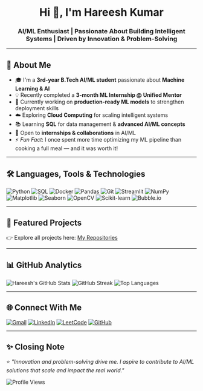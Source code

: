 # <div align="center">Hi 👋, I'm Hareesh Kumar</div>
<div align="center">
<h3>AI/ML Enthusiast | Passionate About Building Intelligent Systems | Driven by Innovation & Problem-Solving</h3>
</div>

---

## 🚀 About Me
- 🎓 I'm a **3rd-year B.Tech AI/ML student** passionate about **Machine Learning & AI**
- 💡 Recently completed a **3-month ML Internship @ Unified Mentor**
- 🔭 Currently working on **production-ready ML models** to strengthen deployment skills
- ☁️ Exploring **Cloud Computing** for scaling intelligent systems
- 📚 Learning **SQL** for data management & **advanced AI/ML concepts**
- 🤝 Open to **internships & collaborations** in AI/ML
- ⚡ *Fun Fact*: I once spent more time optimizing my ML pipeline than cooking a full meal — and it was worth it!

---

## 🛠️ Languages, Tools & Technologies

![Python](https://img.shields.io/badge/Python-3776AB?style=for-the-badge&logo=python&logoColor=white)
![SQL](https://img.shields.io/badge/SQL-336791?style=for-the-badge&logo=postgresql&logoColor=white)
![Docker](https://img.shields.io/badge/Docker-2496ED?style=for-the-badge&logo=docker&logoColor=white)
![Pandas](https://img.shields.io/badge/Pandas-150458?style=for-the-badge&logo=pandas&logoColor=white)
![Git](https://img.shields.io/badge/Git-F05032?style=for-the-badge&logo=git&logoColor=white)
![Streamlit](https://img.shields.io/badge/Streamlit-FF4B4B?style=for-the-badge&logo=streamlit&logoColor=white)
![NumPy](https://img.shields.io/badge/NumPy-013243?style=for-the-badge&logo=numpy&logoColor=white)
![Matplotlib](https://img.shields.io/badge/Matplotlib-11557c?style=for-the-badge&logo=python&logoColor=white)
![Seaborn](https://img.shields.io/badge/Seaborn-3776AB?style=for-the-badge&logo=python&logoColor=white)
![OpenCV](https://img.shields.io/badge/OpenCV-5C3EE8?style=for-the-badge&logo=opencv&logoColor=white)
![Scikit-learn](https://img.shields.io/badge/Scikit--Learn-F7931E?style=for-the-badge&logo=scikit-learn&logoColor=white)
![Bubble.io](https://img.shields.io/badge/Bubble.io-1E90FF?style=for-the-badge&logo=bubble&logoColor=white)

---

## 📌 Featured Projects

👉 Explore all projects here: [My Repositories](https://github.com/HareeshDaxton?tab=repositories)

---

## 📊 GitHub Analytics

![Hareesh's GitHub Stats](https://github-readme-stats.vercel.app/api?username=HareeshDaxton&show_icons=true&theme=tokyonight&hide_border=true)
![GitHub Streak](https://github-readme-streak-stats.herokuapp.com/?user=HareeshDaxton&theme=tokyonight&hide_border=true)
![Top Languages](https://github-readme-stats.vercel.app/api/top-langs/?username=HareeshDaxton&layout=compact&theme=tokyonight&hide_border=true)

---

## 🌐 Connect With Me

[![Gmail](https://img.shields.io/badge/Gmail-D14836?style=for-the-badge&logo=gmail&logoColor=white)](mailto:hareesh9893@gmail.com)
[![LinkedIn](https://img.shields.io/badge/LinkedIn-0077B5?style=for-the-badge&logo=linkedin&logoColor=white)](https://www.linkedin.com/in/hareesh-kumar-k-45666a284/)
[![LeetCode](https://img.shields.io/badge/LeetCode-FFA116?style=for-the-badge&logo=leetcode&logoColor=white)](https://leetcode.com/u/hareeshDaxton/)
[![GitHub](https://img.shields.io/badge/GitHub-171515?style=for-the-badge&logo=github&logoColor=white)](https://github.com/HareeshDaxton)

---

## ✨ Closing Note

⭐ *"Innovation and problem-solving drive me. I aspire to contribute to AI/ML solutions that scale and impact the real world."*

![Profile Views](https://komarev.com/ghpvc/?username=HareeshDaxton&label=Profile%20views&color=0e75b6&style=flat)
